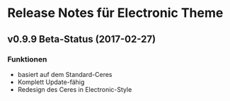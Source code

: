 # Release Notes für Electronic Theme

## v0.9.9 Beta-Status (2017-02-27)

### Funktionen

- basiert auf dem Standard-Ceres
- Komplett Update-fähig
- Redesign des Ceres in Electronic-Style